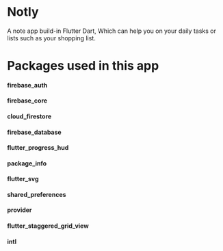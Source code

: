 # Notly

A note app build-in Flutter Dart, Which can help you on your daily tasks or lists such as your shopping list.


# Packages used in this app

 #### firebase_auth
 #### firebase_core
 #### cloud_firestore
 #### firebase_database
 #### flutter_progress_hud
 #### package_info
 #### flutter_svg
 #### shared_preferences
 #### provider
 #### flutter_staggered_grid_view
 #### intl
 